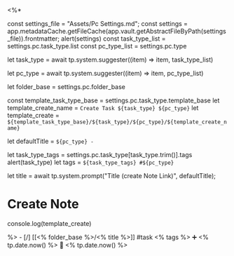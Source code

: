 <%*

const settings_file = "Assets/Pc Settings.md";
const settings = app.metadataCache.getFileCache(app.vault.getAbstractFileByPath(settings_file)).frontmatter;
alert(settings)
const task_type_list = settings.pc.task_type.list
const pc_type_list = settings.pc.type

let task_type = await tp.system.suggester((item) => item, task_type_list)

let pc_type = await tp.system.suggester((item) => item, pc_type_list)


let folder_base = settings.pc.folder_base

const template_task_type_base = settings.pc.task_type.template_base
let template_create_name = `Create Task ${task_type} ${pc_type}`
let template_create = `${template_task_type_base}/${task_type}/${pc_type}/${template_create_name}`

let defaultTitle = `${pc_type} - `

let task_type_tags = settings.pc.task_type[task_type.trim()].tags
alert(task_type)
let tags = `${task_type_tags} #${pc_type}`

let title = await tp.system.prompt("Title (create Note Link)", defaultTitle);

# Create Note
console.log(template_create)


%>   - [/] [[<% folder_base %>/<% title %>]]  #task  <% tags %>    ➕ <% tp.date.now() %> 🛫 <% tp.date.now() %>